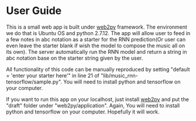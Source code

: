 # User Guide

This is a small web app is built under [web2py](http://www.web2py.com/) framework. The environment we do that is Ubuntu OS and python 2.7.12. The app will allow user to feed in a few notes in abc notation as a starter for the RNN prediction(Or user can even leave the starter blank if wish the model to compose the music all on its own). The server automatically run the RNN model and return a string in abc notation base on the starter string given by the user.

All functionality of this code can be manually reproduced by setting "default = 'enter your starter here'" in line 21 of "lib/music_rnn-tensorflow/sample.py". You will need to install python and tensorflow on your computer.

If you want to run this app on your localhost, just install [web2py](http://www.web2py.com/) and put the "draft" folder under "web2py/application". Again, You will need to install python and tensorflow on your computer. Hopefully it will work.
